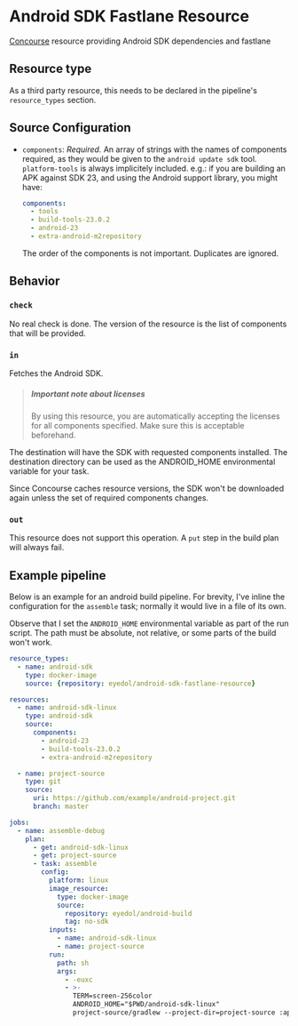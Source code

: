 # Android SDK Fastlane Resource

[Concourse](https://concourse.ci) resource providing Android SDK dependencies and fastlane

## Resource type

As a third party resource, this needs to be declared in the pipeline's
`resource_types` section.


## Source Configuration

* `components`: *Required.* An array of strings with the names of components
  required, as they would be given to the `android update sdk` tool.
  `platform-tools` is always implicitely included. e.g.: if you are building
  an APK against SDK 23, and using the Android support library, you might have:

  ```yaml
  components:
    - tools
    - build-tools-23.0.2
    - android-23
    - extra-android-m2repository
  ```

  The order of the components is not important. Duplicates are ignored.


## Behavior

### `check`

No real check is done. The version of the resource is the list of components
that will be provided.

### `in`

Fetches the Android SDK.

> ##### Important note about licenses
> By using this resource, you are automatically accepting the licenses for all
> components specified. Make sure this is acceptable beforehand.

The destination will have the SDK with requested components installed. The
destination directory can be used as the ANDROID_HOME environmental variable
for your task.

Since Concourse caches resource versions, the SDK won't be downloaded again
unless the set of required components changes.

### `out`

This resource does not support this operation. A `put` step in the build plan
will always fail.


## Example pipeline

Below is an example for an android build pipeline. For brevity, I've inline the
configuration for the `assemble` task; normally it would live in a file of its
own.

Observe that I set the `ANDROID_HOME` environmental variable as part of the run
script. The path must be absolute, not relative, or some parts of the build
won't work.

``` yaml
resource_types:
  - name: android-sdk
    type: docker-image
    source: {repository: eyedol/android-sdk-fastlane-resource}

resources:
  - name: android-sdk-linux
    type: android-sdk
    source:
      components:
        - android-23
        - build-tools-23.0.2
        - extra-android-m2repository

  - name: project-source
    type: git
    source:
      uri: https://github.com/example/android-project.git
      branch: master

jobs:
  - name: assemble-debug
    plan:
      - get: android-sdk-linux
      - get: project-source
      - task: assemble
        config:
          platform: linux
          image_resource:
            type: docker-image
            source:
              repository: eyedol/android-build
              tag: no-sdk
          inputs:
            - name: android-sdk-linux
            - name: project-source
          run:
            path: sh
            args:
              - -euxc
              - >-
                TERM=screen-256color
                ANDROID_HOME="$PWD/android-sdk-linux"
                project-source/gradlew --project-dir=project-source :app:assembleDebug
```
